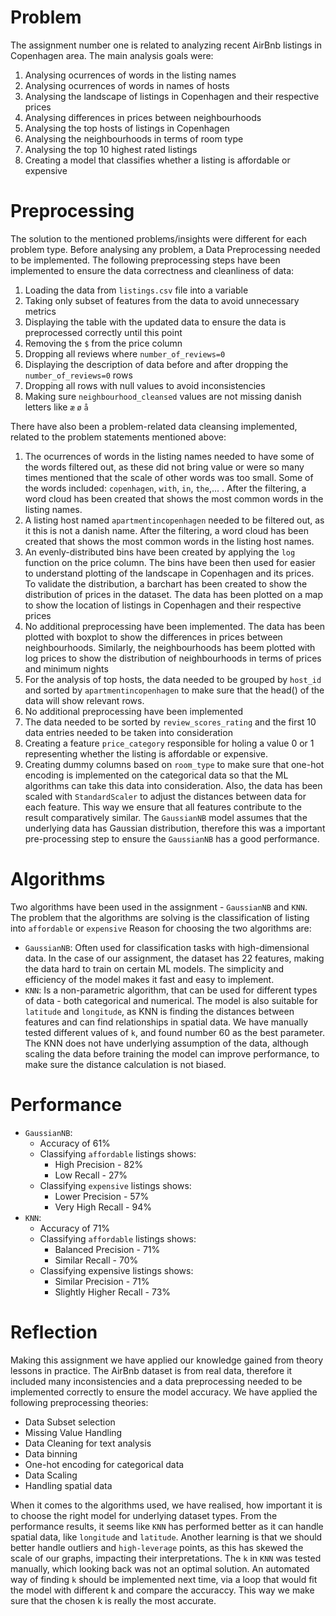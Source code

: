 # Problem
The assignment number one is related to analyzing recent AirBnb listings in Copenhagen area. The main analysis goals were:
1. Analysing ocurrences of words in the listing names
2. Analysing ocurrences of words in names of hosts
3. Analysing the landscape of listings in Copenhagen and their respective prices
4. Analysing differences in prices between neighbourhoods
5. Analysing the top hosts of listings in Copenhagen
6. Analysing the neighbourhoods in terms of room type
7. Analysing the top 10 highest rated listings
8. Creating a model that classifies whether a listing is affordable or expensive

# Preprocessing
The solution to the mentioned problems/insights were different for each problem type. Before analysing any problem, 
a Data Preprocessing needed to be implemented. The following preprocessing steps have been implemented to ensure 
the data correctness and cleanliness of data:
1. Loading the data from `listings.csv` file into a variable
2. Taking only subset of features from the data to avoid unnecessary metrics
3. Displaying the table with the updated data to ensure the data is preprocessed correctly until this point
4. Removing the `$` from the price column
5. Dropping all reviews where `number_of_reviews=0`
6. Displaying the description of data before and after dropping the `number_of_reviews=0` rows  
7. Dropping all rows with null values to avoid inconsistencies
8. Making sure `neighbourhood_cleansed` values are not missing danish letters like `æ` `ø` `å`

There have also been a problem-related data cleansing implemented, related to the problem statements mentioned above:
1. The ocurrences of words in the listing names needed to have some of the words filtered out, as these did not bring 
value or were so many times mentioned that the scale of other words was too small. Some of the words included: `copenhagen`,
`with`, `in`, `the`,... . After the filtering, a word cloud has been created that shows the most common words in the listing names. 
2. A listing host named `apartmentincopenhagen` needed to be filtered out, as it this is not a danish name. After the filtering,
a word cloud has been created that shows the most common words in the listing host names.
3. An evenly-distributed bins have been created by applying the `log` function on the price column. The bins have been 
then used for easier to understand plotting of the landscape in Copenhagen and its prices. To validate the distribution,
a barchart has been created to show the distribution of prices in the dataset. The data has been plotted on a map to 
show the location of listings in Copenhagen and their respective prices
4. No additional preprocessing have been implemented. The data has been plotted with boxplot to show the differences in 
prices between neighbourhoods. Similarly, the neighbourhoods has beem plotted with log prices to show the distribution
of neighbourhoods in terms of prices and minimum nights
5. For the analysis of top hosts, the data needed to be grouped by `host_id` and sorted by `apartmentincopenhagen` 
to make sure that the head() of the data will show relevant rows.
6. No additional preprocessing have been implemented
7. The data needed to be sorted by `review_scores_rating` and the first 10 data entries needed to be taken into 
consideration  
8. Creating a feature `price_category` responsible for holing a value 0 or 1 representing whether the listing is affordable or expensive.
9. Creating dummy columns based on `room_type` to make sure that one-hot encoding is implemented on the categorical data 
so that the ML algorithms can take this data into consideration. Also, the data has been scaled with `StandardScaler` 
to adjust the distances between data for each feature. This way we ensure that all features contribute to the result comparatively similar.
The `GaussianNB` model assumes that the underlying data has Gaussian distribution, therefore this was a important 
pre-processing step to ensure the `GaussianNB` has a good performance.

# Algorithms
Two algorithms have been used in the assignment - `GaussianNB` and `KNN`. The problem that the algorithms are solving is 
the classification of listing into `affordable` or `expensive` 
Reason for choosing the two algorithms are:
* `GaussianNB`: Often used for classification tasks with high-dimensional data. In the case of our assignment, the dataset has
22 features, making the data hard to train on certain ML models. The simplicity and efficiency of the model makes it fast and easy to implement. 
* `KNN`: Is a non-parametric algorithm, that can be used for different types of data - both categorical and numerical. 
The model is also suitable for `latitude` and `longitude`, as KNN is finding the distances between features and can find 
relationships in spatial data. We have manually tested different values of `k`, and found number 60 as the best parameter. 
The KNN does not have underlying assumption of the data, although scaling the data before training the model can 
improve performance, to make sure the distance calculation is not biased.

# Performance
* `GaussianNB`: 
  * Accuracy of 61%
  * Classifying `affordable` listings shows:
    * High Precision - 82%
    * Low Recall - 27%
  * Classifying `expensive` listings shows:
    * Lower Precision - 57%
    * Very High Recall - 94% 
* `KNN`:
  * Accuracy of 71% 
  * Classifying `affordable` listings shows:
    * Balanced Precision - 71% 
    * Similar Recall - 70% 
  * Classifying expensive listings shows:
    * Similar Precision - 71% 
    * Slightly Higher Recall - 73%

# Reflection
Making this assignment we have applied our knowledge gained from theory lessons in practice. The AirBnb dataset is from
real data, therefore it included many inconsistencies and a data preprocessing needed to be implemented correctly to ensure
the model accuracy. We have applied the following preprocessing theories:
* Data Subset selection
* Missing Value Handling
* Data Cleaning for text analysis
* Data binning
* One-hot encoding for categorical data
* Data Scaling
* Handling spatial data

When it comes to the algorithms used, we have realised, how important it is to choose the right model for 
underlying dataset types. From the performance results, it seems like `KNN` has performed better as it can handle spatial data,
like `longitude` and `latitude`.
Another learning is that we should better handle outliers and `high-leverage` points, as this has skewed the scale of our graphs, 
impacting their interpretations.
The `k` in `KNN` was tested manually, which looking back was not an optimal solution. An automated way of finding `k` 
should be implemented next time, via a loop that would fit the model with different k and compare the accuraccy. 
This way we make sure that the chosen k is really the most accurate. 
